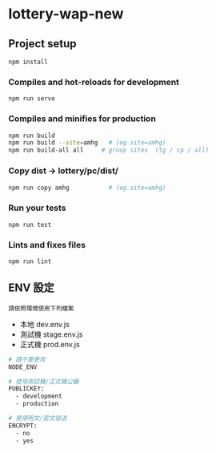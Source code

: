 # lottery-wap-new

## Project setup
```
npm install
```

### Compiles and hot-reloads for development
```
npm run serve
```

### Compiles and minifies for production
```bash
npm run build
npm run build --site=amhg   # (eg.site=amhg)
npm run build-all all     # group sites  (tg / cp / all)
```

### Copy dist -> lottery/pc/dist/
```bash
npm run copy amhg           # (eg.site=amhg)
```

### Run your tests
```
npm run test
```

### Lints and fixes files
```
npm run lint
```
## ENV 設定

`請依照環境使用下列檔案`

- 本地 dev.env.js
- 測試機 stage.env.js
- 正式機 prod.env.js

```bash
# 請不要更改
NODE_ENV

# 使用測試機/正式機公鑰
PUBLICKEY: 
  - development
  - production

# 使用明文/密文發送
ENCRYPT:
  - no
  - yes
```